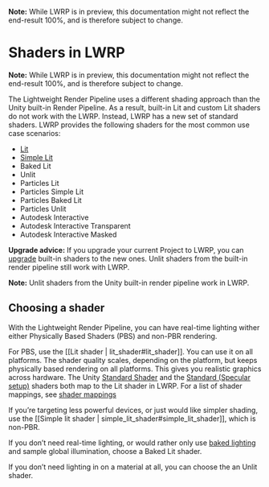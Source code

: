 **Note:** While LWRP is in preview, this documentation might not reflect the end-result 100%, and is therefore subject to change.

# Shaders in LWRP

**Note:** While LWRP is in preview, this documentation might not reflect the end-result 100%, and is therefore subject to change.

The Lightweight Render Pipeline uses a different shading approach than the Unity built-in Render Pipeline. As a result, built-in Lit and custom Lit shaders do not work with the LWRP. Instead, LWRP has a new set of standard shaders. LWRP provides the following shaders for the most common use case scenarios:

- [Lit](lit-shader.md)
- [Simple Lit](simple-lit-shader.md)
- Baked Lit
- Unlit
- Particles Lit
- Particles Simple Lit
- Particles Baked Lit
- Particles Unlit
- Autodesk Interactive 
- Autodesk Interactive Transparent 
- Autodesk Interactive Masked 

**Upgrade advice:** If you upgrade your current Project to LWRP, you can [upgrade](upgrading-your-shaders.md) built-in shaders to the new ones. Unlit shaders from the built-in render pipeline still work with LWRP.

**Note:** Unlit shaders from the Unity built-in render pipeline work in LWRP.

## Choosing a shader 

With the Lightweight Render Pipeline, you can have real-time lighting wither either Physically Based Shaders (PBS) and non-PBR rendering.

For PBS, use the [[Lit shader | lit_shader#lit_shader]]. You can use it on all platforms. The shader quality scales, depending on the platform, but keeps physically based rendering on all platforms. This gives you realistic graphics across hardware. The Unity [Standard Shader](<https://docs.unity3d.com/Manual/shader-StandardShader.html>) and the [Standard (Specular setup)](https://docs.unity3d.com/Manual/StandardShaderMetallicVsSpecular.html) shaders both map to the Lit shader in LWRP. For a list of shader mappings, see [shader mappings](upgrading-your-shaders.md#shaderMappings)

If you’re targeting less powerful devices, or just would like simpler shading, use the [[Simple lit shader | simple_lit_shader#simple_lit_shader]], which is non-PBR. 

If you don’t need real-time lighting, or would rather only use [baked lighting](https://docs.unity3d.com/Manual/LightMode-Baked.html) and sample global illumination, choose a Baked Lit shader. 

If you don’t need lighting in on a material at all, you can choose the an Unlit shader. 